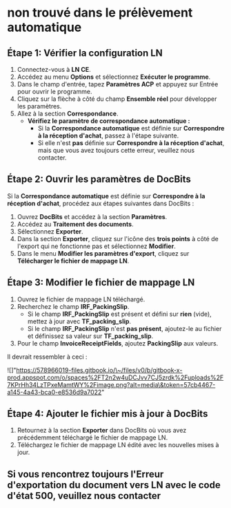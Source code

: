 # non trouvé dans le prélèvement automatique

## **Étape 1: Vérifier la configuration LN**

1. Connectez-vous à **LN CE**.
2. Accédez au menu **Options** et sélectionnez **Exécuter le programme**.
3. Dans le champ d'entrée, tapez **Paramètres ACP** et appuyez sur Entrée pour ouvrir le programme.
4. Cliquez sur la flèche à côté du champ **Ensemble réel** pour développer les paramètres.
5. Allez à la section **Correspondance**.
   * **Vérifiez le paramètre de correspondance automatique :**
     * Si la **Correspondance automatique** est définie sur **Correspondre à la réception d'achat**, passez à l'étape suivante.
     * Si elle n'est **pas** définie sur **Correspondre à la réception d'achat**, mais que vous avez toujours cette erreur, veuillez nous contacter.

## **Étape 2: Ouvrir les paramètres de DocBits**

Si la **Correspondance automatique** est définie sur **Correspondre à la réception d'achat**, procédez aux étapes suivantes dans DocBits :

1. Ouvrez **DocBits** et accédez à la section **Paramètres**.
2. Accédez au **Traitement des documents**.
3. Sélectionnez **Exporter**.
4. Dans la section **Exporter**, cliquez sur l'icône des **trois points** à côté de l'export qui ne fonctionne pas et sélectionnez **Modifier**.
5. Dans le menu **Modifier les paramètres d'export**, cliquez sur **Télécharger le fichier de mappage LN**.

## **Étape 3: Modifier le fichier de mappage LN**

1. Ouvrez le fichier de mappage LN téléchargé.
2. Recherchez le champ **IRF\_PackingSlip**.
   * Si le champ **IRF\_PackingSlip** est présent et défini sur **rien** (vide), mettez à jour avec **TF\_packing\_slip**.
   * Si le champ **IRF\_PackingSlip** n'est **pas présent**, ajoutez-le au fichier et définissez sa valeur sur **TF\_packing\_slip**.
3. Pour le champ **InvoiceReceiptFields**, ajoutez **PackingSlip** aux valeurs.

Il devrait ressembler à ceci :

!\[]"https://578966019-files.gitbook.io/\~/files/v0/b/gitbook-x-prod.appspot.com/o/spaces%2FT2n2w4uDCJvv7CJ5zrdk%2Fuploads%2F7KPrHh34LzTPxeMamtWY%2Fimage.png?alt=media\&token=57cb4467-a145-4a43-bca0-e8536d9a7022"

## **Étape 4: Ajouter le fichier mis à jour à DocBits**

1. Retournez à la section **Exporter** dans DocBits où vous avez précédemment téléchargé le fichier de mappage LN.
2. Téléchargez le fichier de mappage LN édité avec les nouvelles mises à jour.

## Si vous rencontrez toujours l'**Erreur d'exportation du document vers LN** avec le code d'état **500**, veuillez nous contacter
